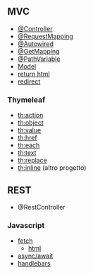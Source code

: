 ## MVC
- [@Controller](https://github.com/nxingram/spring-boot-java/blob/2f34ff529847c8ee6737da6fabe61e9a4eb04420/Spring-Boot-Tutorial-base/src/main/java/com/nx/springtutorial/mvc/MvcCtrl.java#L14)
- [@RequestMapping](https://github.com/nxingram/spring-boot-java/blob/2f34ff529847c8ee6737da6fabe61e9a4eb04420/Spring-Boot-Tutorial-base/src/main/java/com/nx/springtutorial/mvc/MvcCtrl.java#L15)
- [@Autowired](https://github.com/nxingram/spring-boot-java/blob/2f34ff529847c8ee6737da6fabe61e9a4eb04420/Spring-Boot-Tutorial-base/src/main/java/com/nx/springtutorial/mvc/MvcCtrl.java#L24)
- [@GetMapping](https://github.com/nxingram/spring-boot-java/blob/2f34ff529847c8ee6737da6fabe61e9a4eb04420/Spring-Boot-Tutorial-base/src/main/java/com/nx/springtutorial/mvc/MvcCtrl.java#L28)
- [@PathVariable](https://github.com/nxingram/spring-boot-java/blob/2f34ff529847c8ee6737da6fabe61e9a4eb04420/Spring-Boot-Tutorial-base/src/main/java/com/nx/springtutorial/mvc/MvcCtrl.java#L42)
- [Model](https://github.com/nxingram/spring-boot-java/blob/2f34ff529847c8ee6737da6fabe61e9a4eb04420/Spring-Boot-Tutorial-base/src/main/java/com/nx/springtutorial/mvc/MvcCtrl.java#L29-L33)
- [return html](https://github.com/nxingram/spring-boot-java/blob/2f34ff529847c8ee6737da6fabe61e9a4eb04420/Spring-Boot-Tutorial-base/src/main/java/com/nx/springtutorial/mvc/MvcCtrl.java#L36)
- [redirect](https://github.com/nxingram/spring-boot-java/blob/2f34ff529847c8ee6737da6fabe61e9a4eb04420/Spring-Boot-Tutorial-base/src/main/java/com/nx/springtutorial/mvc/MvcCtrl.java#L65)
### Thymeleaf
- [th:action](https://github.com/nxingram/spring-boot-java/blob/668f04247168e1c4f1cdc1c1d2fb98621a80fed0/Spring-Boot-Tutorial-base/src/main/resources/templates/studente-form.html#L13)
- [th:object](https://github.com/nxingram/spring-boot-java/blob/668f04247168e1c4f1cdc1c1d2fb98621a80fed0/Spring-Boot-Tutorial-base/src/main/resources/templates/studente-form.html#L13)
- [th:value](https://github.com/nxingram/spring-boot-java/blob/668f04247168e1c4f1cdc1c1d2fb98621a80fed0/Spring-Boot-Tutorial-base/src/main/resources/templates/studente-form.html#L16)
- [th:href](https://github.com/nxingram/spring-boot-java/blob/668f04247168e1c4f1cdc1c1d2fb98621a80fed0/Spring-Boot-Tutorial-base/src/main/resources/templates/mvc.html#L14)
- [th:each](https://github.com/nxingram/spring-boot-java/blob/668f04247168e1c4f1cdc1c1d2fb98621a80fed0/Spring-Boot-Tutorial-base/src/main/resources/templates/mvc.html#L28)
- [th:text](https://github.com/nxingram/spring-boot-java/blob/668f04247168e1c4f1cdc1c1d2fb98621a80fed0/Spring-Boot-Tutorial-base/src/main/resources/templates/mvc.html#L29)
- [th:replace](https://github.com/nxingram/spring-boot-java/blob/668f04247168e1c4f1cdc1c1d2fb98621a80fed0/Spring-Boot-Tutorial-base/src/main/resources/templates/mvc.html#L6)
- [th:inline](https://github.com/nxingram/spring-boot-java/blob/0c1ac527db6c546037fe4f57d8a8b682db35e95d/Spring-Boot-Mvc-Http-Session/src/main/resources/templates/index.html#L24) (altro progetto)
## REST
- @RestController
### Javascript
- [fetch](https://github.com/nxingram/spring-boot-java/blob/main/Spring-Boot-Tutorial-base/src/main/resources/static/js/rest.js)
  - [html](https://github.com/nxingram/spring-boot-java/blob/main/Spring-Boot-Tutorial-base/src/main/resources/static/rest.html)
- [async/await](https://github.com/nxingram/spring-boot-java/blob/main/Spring-Boot-Tutorial-base/src/main/resources/static/async-await.html)
- [handlebars](https://github.com/nxingram/spring-boot-java/blob/main/Spring-Boot-Tutorial-base/src/main/resources/static/handlebars-rest.html)
